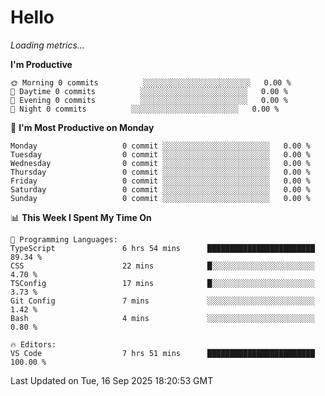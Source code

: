 # Hello

<!-- METRICS:START -->
<p><em>Loading metrics…</em></p>
<!-- METRICS:END -->

<!--START_SECTION:waka-->
**I'm Productive**

```text
🌞 Morning 0 commits          ░░░░░░░░░░░░░░░░░░░░░░░░   0.00 % 
🌆 Daytime 0 commits          ░░░░░░░░░░░░░░░░░░░░░░░░   0.00 % 
🌃 Evening 0 commits          ░░░░░░░░░░░░░░░░░░░░░░░░   0.00 % 
🌙 Night 0 commits          ░░░░░░░░░░░░░░░░░░░░░░░░   0.00 % 
```
📅 **I'm Most Productive on Monday**

```text
Monday                   0 commit ░░░░░░░░░░░░░░░░░░░░░░░░   0.00 % 
Tuesday                  0 commit ░░░░░░░░░░░░░░░░░░░░░░░░   0.00 % 
Wednesday                0 commit ░░░░░░░░░░░░░░░░░░░░░░░░   0.00 % 
Thursday                 0 commit ░░░░░░░░░░░░░░░░░░░░░░░░   0.00 % 
Friday                   0 commit ░░░░░░░░░░░░░░░░░░░░░░░░   0.00 % 
Saturday                 0 commit ░░░░░░░░░░░░░░░░░░░░░░░░   0.00 % 
Sunday                   0 commit ░░░░░░░░░░░░░░░░░░░░░░░░   0.00 % 
```

📊 **This Week I Spent My Time On**

```text
💬 Programming Languages: 
TypeScript               6 hrs 54 mins      ████████████████████████   89.34 % 
CSS                      22 mins            █░░░░░░░░░░░░░░░░░░░░░░░   4.70 % 
TSConfig                 17 mins            █░░░░░░░░░░░░░░░░░░░░░░░   3.73 % 
Git Config               7 mins             ░░░░░░░░░░░░░░░░░░░░░░░░   1.42 % 
Bash                     4 mins             ░░░░░░░░░░░░░░░░░░░░░░░░   0.80 % 

🔥 Editors: 
VS Code                  7 hrs 51 mins      ████████████████████████   100.00 % 
```

 Last Updated on Tue, 16 Sep 2025 18:20:53 GMT
<!--END_SECTION:waka-->
